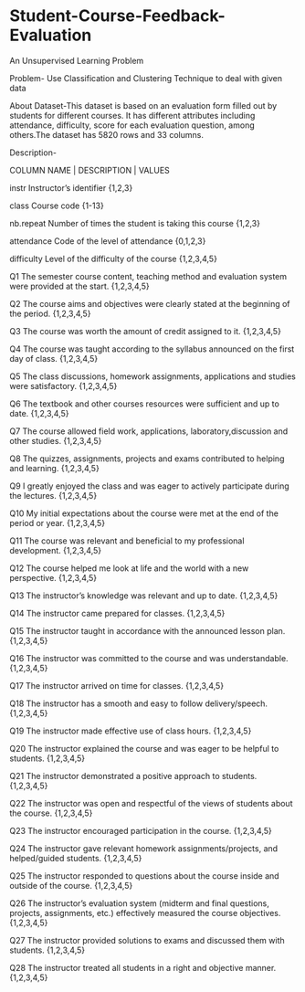 # Student-Course-Feedback-Evaluation
An Unsupervised Learning Problem

Problem- Use Classification and Clustering Technique to deal with given data

About Dataset-This dataset is based on an evaluation form filled out by students for different courses. It has different attributes including attendance, difficulty, score for each evaluation question, among others.The dataset has 5820 rows and 33 columns.

Description-

COLUMN NAME   |        DESCRIPTION                                                                                         | VALUES

instr         Instructor’s identifier                                                                                      {1,2,3}

class         Course code                                                                                                  {1-13}

nb.repeat     Number of times the student is taking this course                                                            {1,2,3}

attendance    Code of the level of attendance                                                                              {0,1,2,3}

difficulty    Level of the difficulty of the course                                                                        {1,2,3,4,5}

Q1            The semester course content, teaching method and evaluation system were provided at the start.               {1,2,3,4,5}

Q2            The course aims and objectives were clearly stated at the beginning of the period.                           {1,2,3,4,5}

Q3            The course was worth the amount of credit assigned to it.                                                    {1,2,3,4,5}

Q4            The course was taught according to the syllabus announced on the first day of class.                         {1,2,3,4,5}

Q5            The class discussions, homework assignments, applications and studies were satisfactory.                     {1,2,3,4,5}

Q6            The textbook and other courses resources were sufficient and up to date.                                     {1,2,3,4,5}

Q7            The course allowed field work, applications, laboratory,discussion and other studies.                        {1,2,3,4,5}

Q8            The quizzes, assignments, projects and exams contributed to helping and learning.                            {1,2,3,4,5}

Q9            I greatly enjoyed the class and was eager to actively participate during the lectures.                       {1,2,3,4,5}

Q10           My initial expectations about the course were met at the end of the period or year.                          {1,2,3,4,5}

Q11           The course was relevant and beneficial to my professional development.                                       {1,2,3,4,5}

Q12           The course helped me look at life and the world with a new perspective.                                      {1,2,3,4,5}

Q13           The instructor’s knowledge was relevant and up to date.                                                      {1,2,3,4,5}

Q14           The instructor came prepared for classes.                                                                    {1,2,3,4,5}

Q15           The instructor taught in accordance with the announced lesson plan.                                          {1,2,3,4,5}

Q16           The instructor was committed to the course and was understandable.                                           {1,2,3,4,5}

Q17           The instructor arrived on time for classes.                                                                  {1,2,3,4,5}

Q18           The instructor has a smooth and easy to follow delivery/speech.                                              {1,2,3,4,5}

Q19           The instructor made effective use of class hours.                                                            {1,2,3,4,5}

Q20           The instructor explained the course and was eager to be helpful to students.                                 {1,2,3,4,5}

Q21           The instructor demonstrated a positive approach to students.                                                 {1,2,3,4,5}

Q22           The instructor was open and respectful of the views of students about the course.                            {1,2,3,4,5}

Q23           The instructor encouraged participation in the course.                                                       {1,2,3,4,5}

Q24           The instructor gave relevant homework assignments/projects, and helped/guided students.                      {1,2,3,4,5}

Q25           The instructor responded to questions about the course inside and outside of the course.                     {1,2,3,4,5}

Q26           The instructor’s evaluation system (midterm and final questions, projects, assignments, etc.) effectively measured the course objectives.                                 {1,2,3,4,5}
              
Q27           The instructor provided solutions to exams and discussed them with students.                                 {1,2,3,4,5}

Q28           The instructor treated all students in a right and objective manner.                                         {1,2,3,4,5}
